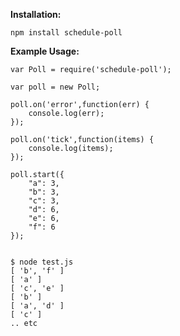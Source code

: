 **Installation:**

    npm install schedule-poll

**Example Usage:**

    var Poll = require('schedule-poll');

    var poll = new Poll;

    poll.on('error',function(err) {
        console.log(err);
    });

    poll.on('tick',function(items) {
        console.log(items);
    });

    poll.start({
        "a": 3,
        "b": 3,
        "c": 3,
        "d": 6,
        "e": 6,
        "f": 6
    });


    $ node test.js
    [ 'b', 'f' ]
    [ 'a' ]
    [ 'c', 'e' ]
    [ 'b' ]
    [ 'a', 'd' ]
    [ 'c' ]
    .. etc
    

